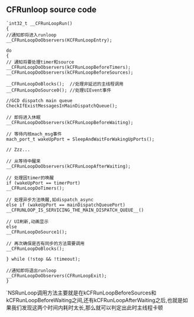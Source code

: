 
## CFRunloop source code
```
`int32_t __CFRunLoopRun()
{
//通知即将进入runloop
__CFRunLoopDoObservers(KCFRunLoopEntry);

do
{
// 通知将要处理timer和source
__CFRunLoopDoObservers(kCFRunLoopBeforeTimers);
__CFRunLoopDoObservers(kCFRunLoopBeforeSources);

__CFRunLoopDoBlocks();  //处理非延迟的主线程调用
__CFRunLoopDoSource0(); //处理UIEvent事件

//GCD dispatch main queue
CheckIfExistMessagesInMainDispatchQueue();

// 即将进入休眠
__CFRunLoopDoObservers(kCFRunLoopBeforeWaiting);

// 等待内核mach_msg事件
mach_port_t wakeUpPort = SleepAndWaitForWakingUpPorts();

// Zzz...

// 从等待中醒来
__CFRunLoopDoObservers(kCFRunLoopAfterWaiting);

// 处理因timer的唤醒
if (wakeUpPort == timerPort)
__CFRunLoopDoTimers();

// 处理异步方法唤醒,如dispatch_async
else if (wakeUpPort == mainDispatchQueuePort)
__CFRUNLOOP_IS_SERVICING_THE_MAIN_DISPATCH_QUEUE__()

// UI刷新,动画显示
else
__CFRunLoopDoSource1();

// 再次确保是否有同步的方法需要调用
__CFRunLoopDoBlocks();

} while (!stop && !timeout);

//通知即将退出runloop
__CFRunLoopDoObservers(CFRunLoopExit);
}
```
`NSRunLoop调用方法主要就是在kCFRunLoopBeforeSources和kCFRunLoopBeforeWaiting之间,还有kCFRunLoopAfterWaiting之后,也就是如果我们发现这两个时间内耗时太长,那么就可以判定出此时主线程卡顿
